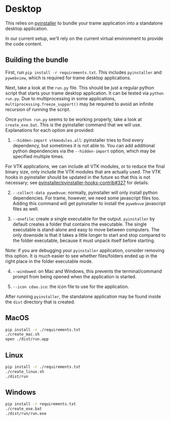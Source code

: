# Desktop

This relies on [pyinstaller](https://pyinstaller.org/en/stable/) to bundle your trame application into a standalone desktop application.

In our current setup, we'll rely on the current virtual environment to provide the code content.

## Building the bundle

First, run `pip install -r requirements.txt`. This includes `pyinstaller` and `pywebview`, which is required for trame desktop applications.

Next, take a look at the `run.py` file. This should be just a regular python script that starts your trame desktop application. It can be tested via `python run.py`. Due to multiprocessing in some applications, `multiprocessing.freeze_support()` may be required to avoid an infinite recursion of running the script.

Once `python run.py` seems to be working properly, take a look at `create_exe.bat`. This is the pyinstaller command that we will use. Explanations for each option are provided:

1. `--hidden-import vtkmodules.all`: pyinstaller tries to find every dependency, but sometimes it is not able to. You can add additional python dependencies via the `--hidden-import` option, which may be specified multiple times.

For VTK applications, we can include all VTK modules, or to reduce the final binary size, only include the VTK modules that are actually used. The VTK hooks in pyinstaller should be updated in the future so that this is not necessary; see [pyinstaller/pyinstaller-hooks-contrib#327](https://github.com/pyinstaller/pyinstaller-hooks-contrib/issues/327) for details.

2. `--collect-data pywebvue`: normally, pyinstaller will only install python dependencies. For trame, however, we need some javascript files too. Adding this command will get pyinstaller to install the `pywebvue` javascript files as well.

3. `--onefile`: create a single executable for the output. `pyinstaller` by default creates a folder that contains the executable. The single executable is stand-alone and easy to move between computers. The only downside is that it takes a little longer to start and stop compared to the folder executable, because it must unpack itself before starting.

Note: if you are debugging your `pyinstaller` application, consider removing this option. It is much easier to see whether files/folders ended up in the right place in the folder executable mode.

4. `--windowed`: on Mac and Windows, this prevents the terminal/command prompt from being opened when the application is started.

5. `--icon cdao.ico`: the icon file to use for the application.

After running `pyinstaller`, the standalone application may be found inside the `dist` directory that is created.

## MacOS

```bash
pip install -r ./requirements.txt
./create_mac.sh
open ./dist/run.app
```

## Linux

```bash
pip install -r ./requirements.txt
./create_linux.sh
./dist/run
```

## Windows

```bash
pip install -r requirements.txt
./create_exe.bat
./dist/run/run.exe
```